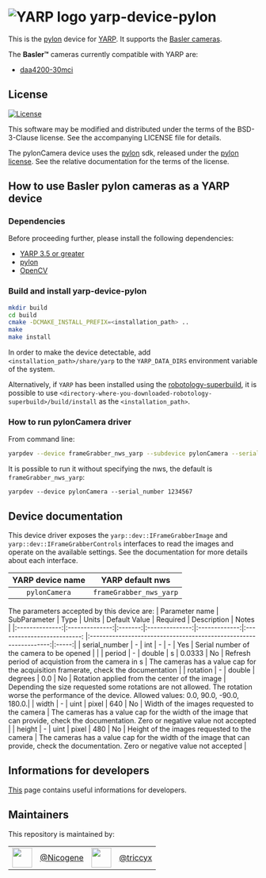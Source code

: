 
![YARP logo](https://raw.githubusercontent.com/robotology/yarp/master/doc/images/yarp-robot-24.png "yarp-device-pylon")
yarp-device-pylon
=================

This is the [pylon](https://www.baslerweb.com/en/products/basler-pylon-camera-software-suite/) device for [YARP](https://www.yarp.it/).
It supports the [Basler cameras](https://docs.baslerweb.com/cameras).

The **Basler™** cameras currently compatible with YARP are:
- [daa4200-30mci](https://docs.baslerweb.com/embedded-vision/daa4200-30mci)

License
-------

[![License](https://img.shields.io/badge/license-BSD--3--Clause%20%2B%20others-19c2d8.svg)](https://github.com/robotology/yarp-device-realsense2/blob/master/LICENSE)

This software may be modified and distributed under the terms of the
BSD-3-Clause license. See the accompanying LICENSE file for details.

The pylonCamera device uses the
[pylon](https://www.baslerweb.com/en/products/basler-pylon-camera-software-suite/) sdk, released
under the [pylon license](https://docs.baslerweb.com/licensing-information).
See the relative documentation for the terms of the license.

How to use Basler pylon cameras as a YARP device
---------------------------------------------------
### Dependencies
Before proceeding further, please install the following dependencies:
- [YARP 3.5 or greater](https://www.yarp.it/)
- [pylon](https://www.baslerweb.com/en/products/basler-pylon-camera-software-suite/)
- [OpenCV](https://opencv.org/)

### Build and install yarp-device-pylon

```bash
mkdir build
cd build
cmake -DCMAKE_INSTALL_PREFIX=<installation_path> ..
make
make install
```
In order to make the device detectable, add `<installation_path>/share/yarp` to the `YARP_DATA_DIRS` environment variable of the system.

Alternatively, if `YARP` has been installed using the [robotology-superbuild](https://github.com/robotology/robotology-superbuild), it is possible to use `<directory-where-you-downloaded-robotology-superbuild>/build/install` as the `<installation_path>`.

### How to run pylonCamera driver

From command line:

```bash
yarpdev --device frameGrabber_nws_yarp --subdevice pylonCamera --serial_number 1234567 --period 0.033 --width 640 --width 480 
```

It is possible to run it without specifying the nws, the default is `frameGrabber_nws_yarp`:
```
yarpdev --device pylonCamera --serial_number 1234567
```

## Device documentation
This device driver exposes the `yarp::dev::IFrameGrabberImage` and
`yarp::dev::IFrameGrabberControls` interfaces to read the images and operate on
the available settings.
See the documentation for more details about each interface.

| YARP device name | YARP default nws        |
|:----------------:|:-----------------------:|
| `pylonCamera`    | `frameGrabber_nws_yarp` |

The parameters accepted by this device are:
| Parameter name | SubParameter   | Type    | Units          | Default Value | Required                    | Description                                                       | Notes |
|:--------------:|:--------------:|:-------:|:--------------:|:-------------:|:--------------------------: |:-----------------------------------------------------------------:|:-----:|
| serial_number  |      -         | int     | -              |   -           | Yes                         | Serial number of the camera to be opened                          |  |
| period         |      -         | double  | s              |   0.0333      | No                          | Refresh period of acquistion from the camera in s                 | The cameras has a value cap for the acquisition framerate, check the documentation |
| rotation       |      -         | double  | degrees        |   0.0         | No                          | Rotation applied from the center of the image                     | Depending the size requested some rotations are not allowed. The rotation worse the performance of the device. Allowed values: 0.0, 90.0, -90.0, 180.0.|
| width          |      -         | uint    | pixel          |   640         | No                          | Width of the images requested to the camera                       | The cameras has a value cap for the width of the image that can provide, check the documentation. Zero or negative value not accepted |
| height         |      -         | uint    | pixel          |   480         | No                          | Height of the images requested to the camera                       | The cameras has a value cap for the width of the image that can provide, check the documentation. Zero or negative value not accepted |

## Informations for developers

[This](./doc/dev-informations.md) page contains useful informations for developers.

Maintainers
--------------
This repository is maintained by:

| | | | |
|:---:|:---:|:---:|:---:|
| [<img src="https://github.com/Nicogene.png" width="40">](https://github.com/Nicogene) | [@Nicogene](https://github.com/Nicogene) | [<img src="https://github.com/triccyx.png" width="40">](https://github.com/triccyx) | [@triccyx](https://github.com/triccyx) |
